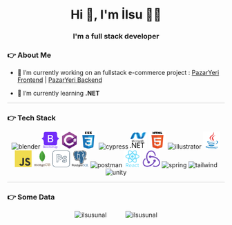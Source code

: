 <h1 align="center">Hi 👋, I'm İlsu 👩‍💻</h1>
<h3 align="center">I'm a full stack developer</h3>

<h3 align="left">👉 About Me</h3>

- 🔭 I’m currently working on an fullstack e-commerce project : [PazarYeri Frontend](https://github.com/ilsusunal/PazarYeri-frontend-ecommerce) | [PazarYeri Backend](https://github.com/ilsusunal/PazarYeri-frontend-ecommerce)

- 🌱 I’m currently learning **.NET**

<hr style="border: none; height: 0.5px; background-color: #ccc;">
<h3 align="left">👉 Tech Stack</h3>
<p align="center">
  <img src="https://download.blender.org/branding/community/blender_community_badge_white.svg" alt="blender" width="40" height="40" style="pointer-events: none;"/>
  <img src="https://raw.githubusercontent.com/devicons/devicon/master/icons/bootstrap/bootstrap-plain-wordmark.svg" alt="bootstrap" width="40" height="40" style="pointer-events: none;"/> 
  <img src="https://raw.githubusercontent.com/devicons/devicon/master/icons/csharp/csharp-original.svg" alt="csharp" width="40" height="40" style="pointer-events: none;"/> 
  <img src="https://raw.githubusercontent.com/devicons/devicon/master/icons/css3/css3-original-wordmark.svg" alt="css3" width="40" height="40" style="pointer-events: none;"/> 
  <img src="https://raw.githubusercontent.com/simple-icons/simple-icons/6e46ec1fc23b60c8fd0d2f2ff46db82e16dbd75f/icons/cypress.svg" alt="cypress" width="40" height="40" style="pointer-events: none;"/> 
  <img src="https://raw.githubusercontent.com/devicons/devicon/master/icons/dot-net/dot-net-original-wordmark.svg" alt="dotnet" width="40" height="40" style="pointer-events: none;"/> 
  <img src="https://raw.githubusercontent.com/devicons/devicon/master/icons/html5/html5-original-wordmark.svg" alt="html5" width="40" height="40" style="pointer-events: none;"/> 
  <img src="https://www.vectorlogo.zone/logos/adobe_illustrator/adobe_illustrator-icon.svg" alt="illustrator" width="40" height="40" style="pointer-events: none;"/> 
  <img src="https://raw.githubusercontent.com/devicons/devicon/master/icons/java/java-original.svg" alt="java" width="40" height="40" style="pointer-events: none;"/> 
  <img src="https://raw.githubusercontent.com/devicons/devicon/master/icons/javascript/javascript-original.svg" alt="javascript" width="40" height="40" style="pointer-events: none;"/> 
  <img src="https://raw.githubusercontent.com/devicons/devicon/master/icons/mongodb/mongodb-original-wordmark.svg" alt="mongodb" width="40" height="40" style="pointer-events: none;"/> 
  <img src="https://raw.githubusercontent.com/devicons/devicon/master/icons/photoshop/photoshop-line.svg" alt="photoshop" width="40" height="40" style="pointer-events: none;"/> 
  <img src="https://raw.githubusercontent.com/devicons/devicon/master/icons/postgresql/postgresql-original-wordmark.svg" alt="postgresql" width="40" height="40" style="pointer-events: none;"/> 
  <img src="https://www.vectorlogo.zone/logos/getpostman/getpostman-icon.svg" alt="postman" width="40" height="40" style="pointer-events: none;"/> 
  <img src="https://raw.githubusercontent.com/devicons/devicon/master/icons/react/react-original-wordmark.svg" alt="react" width="40" height="40" style="pointer-events: none;"/> 
  <img src="https://raw.githubusercontent.com/devicons/devicon/master/icons/redux/redux-original.svg" alt="redux" width="40" height="40" style="pointer-events: none;"/> 
  <img src="https://www.vectorlogo.zone/logos/springio/springio-icon.svg" alt="spring" width="40" height="40" style="pointer-events: none;"/> 
  <img src="https://www.vectorlogo.zone/logos/tailwindcss/tailwindcss-icon.svg" alt="tailwind" width="40" height="40" style="pointer-events: none;"/> 
  <img src="https://www.vectorlogo.zone/logos/unity3d/unity3d-icon.svg" alt="unity" width="40" height="40" style="pointer-events: none;"/> 
</p>



<hr style="border: none; height: 1px; background-color: #ccc;">
<h3 align="left">👉 Some Data</h3>
<p align="center"><img src="https://github-readme-stats.vercel.app/api/top-langs?username=ilsusunal&show_icons=true&locale=en&layout=compact" alt="ilsusunal" style="margin-right: 20px;  height: 160px;" />
  <img src="https://github-readme-streak-stats.herokuapp.com/?user=ilsusunal&" alt="ilsusunal" style="margin-left: 20px;  height: 160px;" /></p>
